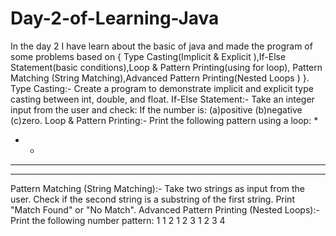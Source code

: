 # Day-2-of-Learning-Java
In the day 2 I have learn about the basic of java and made the program of some problems based on { Type Casting(Implicit &amp; Explicit ),If-Else Statement(basic conditions),Loop &amp; Pattern Printing(using for loop), Pattern Matching (String Matching),Advanced Pattern Printing(Nested Loops ) }.
Type Casting:-
Create a program to demonstrate implicit and explicit type casting between int, double, and float.
If-Else Statement:-
Take an integer input from the user and check:
 If the number is:
 (a)positive
 (b)negative 
 (c)zero.
 Loop & Pattern Printing:-
 Print the following pattern using a loop:
 *
 * *
 * * *
 * * * *
Pattern Matching (String Matching):-
 Take two strings as input from the user. Check if the second string is a substring of the first string. Print "Match Found" or "No Match".
Advanced Pattern Printing (Nested Loops):-
Print the following number pattern:
1
1 2
1 2 3
1 2 3 4
